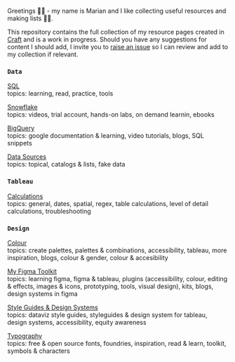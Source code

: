 Greetings 👋🏼 - my name is Marian and I like collecting useful resources and making lists 📑🤓.

This repository contains the full collection of my resource pages created in [Craft](https://www.craft.do/) and is a work in progress. Should you have any suggestions for content I should add, I invite you to [raise an issue](https://github.com/meerens/dataviz-design-resources/issues/new) so I can review and add to my collection if relevant.

### `Data`

[SQL](https://www.craft.do/s/VzvaPiNX6jvxX5)
<br> topics: learning, read, practice, tools

[Snowflake](https://www.craft.do/s/H00FbSCxiJnHBS)
<br> topics: videos, trial account, hands-on labs, on demand learnin, ebooks

[BigQuery](https://www.craft.do/s/r9YneljWHefSlg)
<br> topics: google documentation & learning, video tutorials, blogs, SQL snippets

[Data Sources](https://www.craft.do/s/VEG2AoReVFdC4E)
<br> topics: topical, catalogs & lists, fake data


### `Tableau`

[Calculations](https://www.craft.do/s/jKXJLUwCmkImd2)
<br> topics: general, dates, spatial, regex, table calculations, level of detail calculations, troubleshooting

### `Design`

[Colour](https://www.craft.do/s/N4cO1cw2Zbio32)
<br> topics: create palettes, palettes & combinations, accessibility, tableau, more inspiration, blogs, colour & gender, colour & accesibility

[My Figma Toolkit](https://www.craft.do/s/hFAdcKkSmy4cI2)
<br> topics: learning figma, figma & tableau, plugins (accessibility, colour, editing & effects, images & icons, prototyping, tools, visual design), kits, blogs, design systems in figma

[Style Guides & Design Systems](https://www.craft.do/s/W5HqQGfJMIecko)
<br> topics: dataviz style guides, styleguides & design system for tableau, design systems, accessibility, equity awareness

[Typography](https://www.craft.do/s/O6LpIXUCtDJvNl)
<br> topics: free & open source fonts, foundries, inspiration, read & learn, toolkit, symbols & characters
